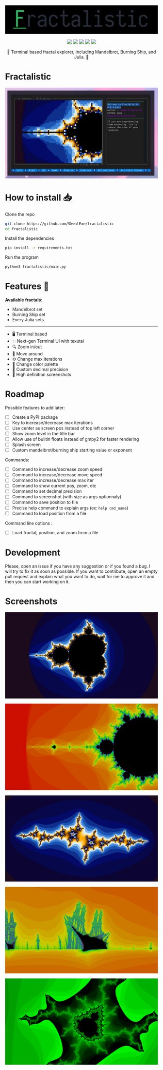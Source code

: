 <p align="center">
  <img src="assets/logo.png">
</p>

<p align="center">
  <img src="https://img.shields.io/github/license/SkwalExe/fractalistic?style=for-the-badge">
  <img src="https://img.shields.io/github/stars/SkwalExe/fractalistic?style=for-the-badge">
  <img src="https://img.shields.io/github/issues/SkwalExe/fractalistic?color=blueviolet&style=for-the-badge">
  <img src="https://img.shields.io/github/forks/SkwalExe/fractalistic?color=teal&style=for-the-badge">
  <img src="https://img.shields.io/github/issues-pr/SkwalExe/fractalistic?color=tomato&style=for-the-badge">

</p>

<p align="center">💠 Terminal based fractal explorer, including Mandelbrot, Burning Ship, and Julia. 💠</p>

# Fractalistic

<p align="center">
  <img src="assets/banner.png">
</p>

# How to install 📥

Clone the repo

```bash
git clone https://github.com/SkwalExe/fractalistic
cd fractalistic
```

Install the dependencies

```bash
pip install -r requirements.txt
```

Run the program

```bash
python3 fractalistic/main.py
```


# Features 🌟

**Available fractals**:
- Mandelbrot set
- Burning Ship set
- Every Julia sets

---

- 🖥️ Terminal based
- ✨ Next-gen Terminal UI with texutal
- 🔍 Zoom in/out
- 🚶 Move around
- ⚙️ Change max iterations
- 🎨 Change color palette
- 🔢 Custom decimal precision
- 📸 High definition screenshots


# Roadmap

Possible features to add later:
- [ ] Create a PyPI package
- [ ] Key to increase/decrease max iterations
- [ ] Use center as screen pos instead of top left corner
- [ ] Show zoom level in the title bar
- [ ] Allow use of builtin floats instead of gmpy2 for faster rendering 
- [ ] Splash screen
- [ ] Custom mandelbrot/burning ship starting value or exponent

Commands:
- [ ] Command to increase/decrease zoom speed
- [ ] Command to increase/decrease move speed
- [ ] Command to increase/decrease max iter
- [ ] Command to show current pos, zoom, etc
- [ ] Command to set decimal precision
- [ ] Command to screenshot (with size as args optionnaly)
- [ ] Command to save position to file
- [ ] Precise help command to explain args (ex: `help cmd_name`)
- [ ] Command to load position from a file

Command line options :
- [ ] Load fractal, position, and zoom from a file

# Development 

Please, open an issue if you have any suggestion or if you found a bug. I will try to fix it as soon as possible. If you want to contribute, open an empty pull request and explain what you want to do, wait for me to approve it and then you can start working on it.

# Screenshots

![Screenshot 1](assets/screenshot1.png)

![Screenshot 3](assets/screenshot3.png)

![Screenshot 2](assets/screenshot2.png)

![Screenshot 4](assets/screenshot4.png)

![Screenshot 5](assets/screenshot5.png)